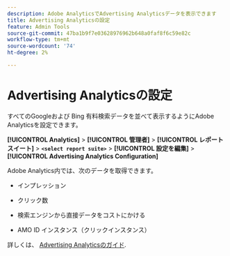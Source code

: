 ```yaml
---
description: Adobe AnalyticsでAdvertising Analyticsデータを表示できます
title: Advertising Analyticsの設定
feature: Admin Tools
source-git-commit: 47ba1b9f7e03628976962b648a0faf8f6c59e82c
workflow-type: tm+mt
source-wordcount: '74'
ht-degree: 2%

---
```



# Advertising Analyticsの設定

すべてのGoogleおよび Bing 有料検索データを並べて表示するようにAdobe Analyticsを設定できます。

**[!UICONTROL Analytics]** > **[!UICONTROL 管理者]** > **[!UICONTROL レポートスイート]** > **`<select report suite>`** > **[!UICONTROL 設定を編集]** > **[!UICONTROL Advertising Analytics Configuration]**

Adobe Analytics内では、次のデータを取得できます。

* インプレッション

* クリック数

* 検索エンジンから直接データをコストにかける

* AMO ID インスタンス（クリックインスタンス）

詳しくは、 [Advertising Analyticsのガイド](/help/integrate/c-advertising-analytics/overview.md).